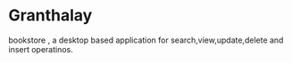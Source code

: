 # Granthalay
bookstore , a desktop based application for search,view,update,delete and insert operatinos.
